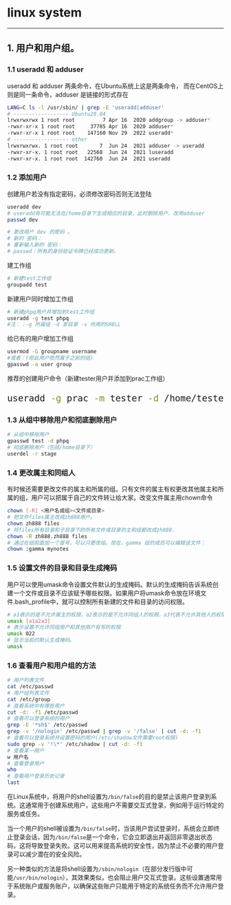 # **linux system**

---

## 1. 用户和用户组。</font>

### 1.1 useradd 和 adduser 
useradd 和 adduser 两条命令，在Ubuntu系统上这是两条命令，
而在CentOS上则是同一条命令，adduser 是链接的形式存在

```sh
LANG=C ls -l /usr/sbin/ | grep -E 'useradd|adduser'
# ------------------ Ubuntu20.04
lrwxrwxrwx 1 root root         7 Apr 16  2020 addgroup -> adduser*
-rwxr-xr-x 1 root root     37785 Apr 16  2020 adduser*
-rwxr-xr-x 1 root root    147160 Nov 29  2022 useradd*
# ------------------ other
lrwxrwxrwx. 1 root root       7  Jun 24  2021 adduser -> useradd
-rwxr-xr-x. 1 root root   22568  Jun 24  2021 luseradd
-rwxr-xr-x. 1 root root  142760  Jun 24  2021 useradd

```

### 1.2 添加用户

创建用户若没有指定密码，必须修改密码否则无法登陆

```sh
useradd dev
# useradd有可能无法在/home目录下生成相应的目录，此时删除用户，改用adduser
passwd dev

# 更改用户 dev 的密码 。
# 新的 密码：
# 重新输入新的 密码：
# passwd：所有的身份验证令牌已经成功更新。
```

建工作组
```sh
# 新建test工作组
groupadd test
```

新建用户同时增加工作组
```sh
# 新建phpq用户并增加到test工作组
useradd -g test phpq
#注：：-g 所属组 -d 家目录 -s 所用的SHELL
```

给已有的用户增加工作组
```sh
usermod -G groupname username
#或者：(但此用户依然属于之前的组)
gpasswd -a user group
```

推荐的创建用户命令（新建tester用户并添加到prac工作组）
<font bold="true" size="5">
```sh
useradd -g prac -m tester -d /home/tester -s /bin/bash
```
</font>

### 1.3 从组中移除用户和彻底删除用户
```sh
# 从组中移除用户
gpasswd test -d phpq
# 彻底删除用户（包括/home目录下）
userdel -r stage
```

### 1.4 更改属主和同组人

有时候还需要更改文件的属主和所属的组。只有文件的属主有权更改其他属主和所属的组，用户可以把属于自己的文件转让给大家。改变文件属主用chown命令

```sh
chown [-R] <用户名或组><文件或目录>
# 把文件files属主改成zh888用户。
chown zh888 files
# 将files所有目录和子目录下的所有文件或目录的主和组都改成zh888.
chown -R zh888.zh888 files
# 通过在组前面加一个冒号，可以只更改组。现在，gamma 组的成员可以编辑该文件：
chown :gamma mynotes
```

### 1.5 设置文件的目录和目录生成掩码

用户可以使用umask命令设置文件默认的生成掩码。默认的生成掩码告诉系统创建一个文件或目录不应该赋予哪些权限。如果用户将umask命令放在环境文件.bash_profile中，就可以控制所有新建的文件和目录的访问权限。

```sh
# a1表示的是不允许属主的权限，a2表示的是不允许同组人的权限，a3代表不允许其他人的权限。
umask [a1a2a3]
# 表示设置不允许同组用户和其他用户有写的权限
umask 022
# 显示当前的默认生成掩码。
umask
```

### 1.6 查看用户和用户组的方法

```sh
# 用户列表文件
cat /etc/passwd
# 用户组列表文件
cat /etc/group
# 查看系统中有哪些用户
cut -d: -f1 /etc/passwd
# 查看可以登录系统的用户
grep -E '*sh$' /etc/passwd
grep -v '/nologin' /etc/passwd | grep -v '/false' | cut -d: -f1
# 查看可以登录系统并设置密码的用户(/etc/shadow文件需要root权限)
sudo grep -v '!\*' /etc/shadow | cut -d: -f1
# 查看某一用户
w 用户名
# 查看登录用户
who
# 查看用户登录历史记录
last
```

在Linux系统中，将用户的shell设置为`/bin/false`的目的是禁止该用户登录到系统。这通常用于创建系统用户，这些用户不需要交互式登录，例如用于运行特定的服务或任务。

当一个用户的shell被设置为`/bin/false`时，当该用户尝试登录时，系统会立即终止登录会话，因为`/bin/false`是一个命令，它会立即退出并返回非零退出状态码，这将导致登录失败。这可以用来提高系统的安全性，因为禁止不必要的用户登录可以减少潜在的安全风险。

另一种类似的方法是将shell设置为`/sbin/nologin`（在部分发行版中可能`/usr/bin/nologin`），其效果类似，也会阻止用户交互式登录。这些设置通常用于系统账户或服务账户，以确保这些账户只能用于特定的系统任务而不允许用户登录。
